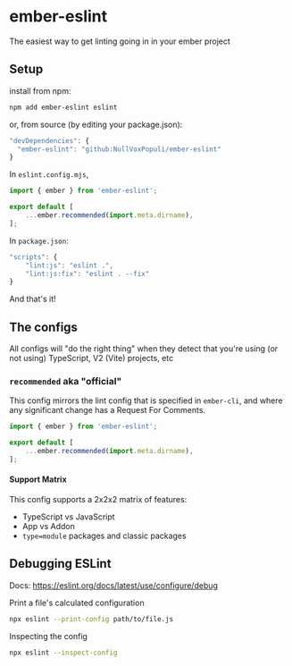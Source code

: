 # ember-eslint

The easiest way to get linting going in in your ember project

## Setup

install from npm:
```bash
npm add ember-eslint eslint
```
or, from source (by editing your package.json):
```js
"devDependencies": {
  "ember-eslint": "github:NullVoxPopuli/ember-eslint"
}
```

In `eslint.config.mjs`,
```js
import { ember } from 'ember-eslint';

export default [
    ...ember.recommended(import.meta.dirname),
];
```

In `package.json`:

```js
"scripts": {
    "lint:js": "eslint .",
    "lint:js:fix": "eslint . --fix"
}
```

And that's it!

## The configs

All configs will "do the right thing" when they detect that you're using (or not using) TypeScript, V2 (Vite) projects, etc

### `recommended` aka "official"

This config mirrors the lint config that is specified in `ember-cli`, and where any significant change has a Request For Comments.

```js
import { ember } from 'ember-eslint';

export default [
    ...ember.recommended(import.meta.dirname),
];
```

#### Support Matrix

This config supports a 2x2x2 matrix of features:

- TypeScript vs JavaScript
- App vs Addon
- `type=module` packages and classic packages 

## Debugging ESLint

Docs: https://eslint.org/docs/latest/use/configure/debug
 
Print a file's calculated configuration

```bash
npx eslint --print-config path/to/file.js
```

Inspecting the config

```bash
npx eslint --inspect-config
```
